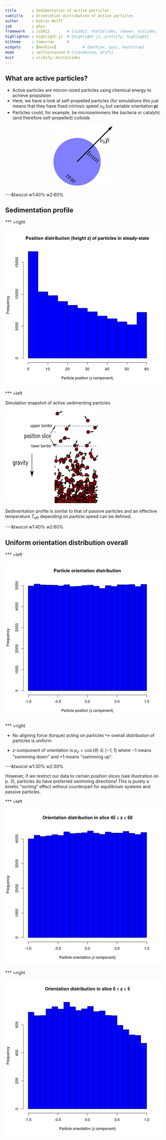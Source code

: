 ```yaml
---
title       : Sedimentation of active particles
subtitle    : Orientation distribution of active particles
author      : Katrin Wolff
job         : phys
framework   : io2012        # {io2012, html5slides, shower, dzslides, ...}
highlighter : highlight.js  # {highlight.js, prettify, highlight}
hitheme     : tomorrow      # 
widgets     : [mathjax]            # {mathjax, quiz, bootstrap}
mode        : selfcontained # {standalone, draft}
knit        : slidify::knit2slides
---
```


## What are active particles?

- Active particles are micron-sized particles using chemical energy to
  achieve propulsion
- Here, we have a look at self-propelled particles (for simulations this
 just means that they have fixed intrinsic speed $v_0$ but variable orientation
 $\mathbf{p}$)
- Particles could, for example, be microswimmers like bacteria or catalytic
 (and therefore self-propelled) colloids

<div style='text-align: center;'>
<img src="fig/activeparticle.jpg" style="width: 200px;"/>
</div>

---&twocol w1:40% w2:60%

## Sedimentation profile

*** =right

![plot of chunk unnamed-chunk-1](assets/fig/unnamed-chunk-1-1.png) 

*** =left

Simulation snapshot of active sedimenting particles

<img src="fig/snapshotpe8thinnedout.png" style="width: 300px;"/>

Sedimentation profile is similar to that of passive particles and an effective 
temperature $T_\mathrm{eff}$ depending on particle speed can be defined.

---&twocol w1:40% w2:60%

## Uniform orientation distribution overall

*** =left

![plot of chunk unnamed-chunk-2](assets/fig/unnamed-chunk-2-1.png) 

*** =right

- No aligning force (torque) acting on particles $\hookrightarrow$ overall
    distribution of particles is uniform
    
- $z$-component of orientation is $p_z = \cos(\theta) \in [-1,1]$ where $-1$
    means "swimming down" and $+1$ means "swimming up".

---&twocol w1:30% w2:30%


However, if we restrict our data to certain position slices (see illustration
on p. 3), particles do have preferred swimming directions! 
This is purely a kinetic "sorting" effect without counterpart for equilibrium
systems and passive particles.

*** =left

![plot of chunk unnamed-chunk-3](assets/fig/unnamed-chunk-3-1.png) 

*** =right

![plot of chunk unnamed-chunk-4](assets/fig/unnamed-chunk-4-1.png) 




